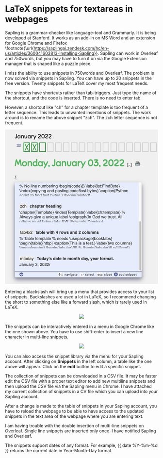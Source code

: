 # LaTeX snippets for textareas in webpages

Sapling is a grammar-checker like language-tool and Grammarly.
It is being developed at Stanford.
It works as an add-in on MS Word and an extension for Google Chrome and Firefox \footnote{\url{https://saplingai.zendesk.com/hc/en-us/articles/360041603813-Installing-Sapling}}.
Sapling can work in Overleaf and 750words, but you may have to turn it on via the Google Extension manager that is shaped like a puzzle piece.

I miss the ability to use snippets in 750words and Overleaf.
The problem is now solved via snippets in Sapling.
You can have up to 20 snippets in the free version.
Twenty snippets for LaTeX cover my most frequent needs.

The snippets have shortcuts rather than tab-triggers.
Just type the name of the shortcut, and the code is inserted.
There is no need to enter tab.

However, a shortcut like "ch" for a chapter template is too frequent of a letter sequence.
This leads to unwanted insertions of snippets.
The work around is to rename the above snippet "zch".
The zch letter sequence is not frequent.

<p align="center"><img src="images/backslash.png"></p>

Entering a blackslash will bring up a menu that provides access to your list of snippets.
Backslashes are used a lot in LaTeX, so I recommend changing the short to something else like a forward slash, which is rarely used in LaTeX.

<p align="center"><img src="images/snippetEditorSingle"></p>

The snippets can be interactively entered in a menu in Google Chrome like the one shown above.
You have to use shift-enter to insert a new line character in multi-line snippets.

<p align="center"><img src="images/snippetEditor"></p>

You can also access the snippet library via the menu for your Sapling account.
After clicking on **Snippets** in the left column, a table like the one above will appear.
Click on the **edit** button to edit a specific snippet.

The collection of snippets can be downloaded in a CSV file.
It may be faster edit the CSV file with a proper text editor to add new multiline snippets and then upload the CSV file via the Sapling menu in Chrome.
I have attached my current collection of snippets in a CV file which you can upload into your Sapling account.

After a change is made to the table of snippets in your Sapling account, you have to reload the webpage to be able to have access to the updated snippets in the text area of the webpage where you are entering text.

I am having trouble with the double insertion of multi-line snippets on Overleaf.
Single line snippets are inserted only once. I have notified Sapling and Overleaf.

The snippets support dates of any format. 
For example, {{ date %Y-%m-%d }} returns the current date in Year-Month-Day format.

